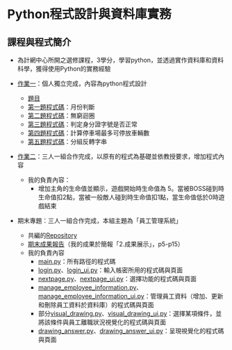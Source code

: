 Python程式設計與資料庫實務
== 
## 課程與程式簡介
- 為計網中心所開之選修課程，3學分，學習python，並透過實作資料庫和資料科學，獲得使用Python的實務經驗
  
- [作業一](https://github.com/janiceHuuu/112-2-python-programming-and-database-practices/tree/main/%E4%BD%9C%E6%A5%AD%201)：個人獨立完成，內容為python程式設計
  - [題目](https://github.com/janiceHuuu/112-2-python-programming-and-database-practices/blob/main/%E4%BD%9C%E6%A5%AD%201/Assignment%201%E9%A1%8C%E7%9B%AE.pdf)
  - [第一題程式碼](https://github.com/janiceHuuu/112-2-python-programming-and-database-practices/blob/main/%E4%BD%9C%E6%A5%AD%201/assignment1_1/F64126147_assignment1_1.ipynb)：月份判斷
  - [第二題程式碼](https://github.com/janiceHuuu/112-2-python-programming-and-database-practices/blob/main/%E4%BD%9C%E6%A5%AD%201/assignment1_2/F64126147_assignment1_2.ipynb)：無窮迴圈
  - [第三題程式碼](https://github.com/janiceHuuu/112-2-python-programming-and-database-practices/blob/main/%E4%BD%9C%E6%A5%AD%201/assignment1_3/F64126147_assignment1_3.ipynb)：判定身分證字號是否正常
  - [第四題程式碼](https://github.com/janiceHuuu/112-2-python-programming-and-database-practices/blob/main/%E4%BD%9C%E6%A5%AD%201/assignment1_4/F64126147_assignment1_4.ipynb)：計算停車場最多可停放車輛數
  - [第五題程式碼](https://github.com/janiceHuuu/112-2-python-programming-and-database-practices/blob/main/%E4%BD%9C%E6%A5%AD%201/assignment1_5/F64126147_assignment1_5.ipynb)：分組反轉字串
    
- [作業二]()：三人一組合作完成，以原有的程式為基礎並依教授要求，增加程式內容
  - 我的負責內容：
    - 增加主角的生命值並顯示，遊戲開始時生命值為 5。當被BOSS碰到時生命值扣2點，當被一般敵人碰到時生命值扣1點，當生命值低於0時遊戲結束
      
- 期末專題：三人一組合作完成，本組主題為「員工管理系統」
  - 共編的[Repository](https://github.com/janiceHuuu/employee_management_system)
  - [期末成果報告](https://github.com/janiceHuuu/112-2-python-programming-and-database-practices/blob/main/%E6%9C%9F%E6%9C%AB%E5%B0%88%E9%A1%8C%E5%A0%B1%E5%91%8A.pdf)（我的成果於簡報「2.成果展示」，p5-p15）
  - 我的負責內容
    - [main.py](https://github.com/janiceHuuu/employee_management_system/blob/main/code%2Bdata/main.py)：所有路徑的程式碼
    - [login.py](https://github.com/janiceHuuu/employee_management_system/blob/main/code%2Bdata/login.py)、[login_ui.py](https://github.com/janiceHuuu/employee_management_system/blob/main/code%2Bdata/login_ui.py)：輸入帳密所用的程式碼與頁面
    - [nextpage.py](https://github.com/janiceHuuu/employee_management_system/blob/main/code%2Bdata/nextpage.py)、[nextpage_ui.py](https://github.com/janiceHuuu/employee_management_system/blob/main/code%2Bdata/nextpage_ui.py)：選擇功能的程式碼與頁面
    - [manage_employee_information.py](https://github.com/janiceHuuu/employee_management_system/blob/main/code%2Bdata/manage_employee_information.py)、[manage_employee_information_ui.py](https://github.com/janiceHuuu/employee_management_system/blob/main/code%2Bdata/manage_employee_information_ui.py)：管理員工資料（增加、更新和刪除員工資料於資料庫）的程式碼與頁面
    - 部分[visual_drawing.py](https://github.com/janiceHuuu/employee_management_system/blob/main/code%2Bdata/visual_drawing.py)、[visual_drawing_ui.py](https://github.com/janiceHuuu/employee_management_system/blob/main/code%2Bdata/visual_drawing_ui.py)：選擇某項條件，並將該條件與員工離職狀況視覺化的程式碼與頁面
    - [drawing_answer.py](https://github.com/janiceHuuu/employee_management_system/blob/main/code%2Bdata/drawing_answer.py)、[drawing_answer_ui.py](https://github.com/janiceHuuu/employee_management_system/blob/main/code%2Bdata/drawing_answer_ui.py)：呈現視覺化的程式碼與頁面
